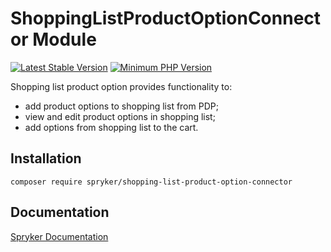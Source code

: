 # ShoppingListProductOptionConnector Module
[![Latest Stable Version](https://poser.pugx.org/spryker/shopping-list-product-option-connector/v/stable.svg)](https://packagist.org/packages/spryker/shopping-list-product-option-connector)
[![Minimum PHP Version](https://img.shields.io/badge/php-%3E%3D%207.3-8892BF.svg)](https://php.net/)

Shopping list product option provides functionality to:
 - add product options to shopping list from PDP;
 - view and edit product options in shopping list;
 - add options from shopping list to the cart.

## Installation

```
composer require spryker/shopping-list-product-option-connector
```

## Documentation

[Spryker Documentation](https://academy.spryker.com/developing_with_spryker/module_guide/modules.html)
